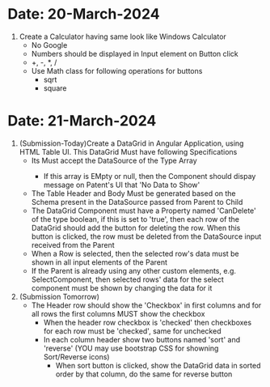 # Date: 20-March-2024
1. Create a Calculator having same look like Windows Calculator
    - No Google
    - Numbers should be displayed in Input element on Button click
    -   +, -, *, /
    - Use Math class for following operations   for buttons
        - sqrt
        - square
    
# Date: 21-March-2024

1. (Submission-Today)Create a DataGrid in Angular Application, using HTML Table UI. This DataGrid Must have following Specifications
    - Its Must accept the DataSource of the Type Array<any>
        - If this array is EMpty or null, then the Component should dispay message on Patent's UI that 'No Data to Show'
    - The Table Header and Body Must be generated based on the Schema present in the DataSource passed from Parent to Child
    - The DataGrid Component must have a Property named 'CanDelete' of the type boolean, if this is set to 'true', then each row of the DataGrid should add the button for deleting the row. When this button is clicked, the row must be deleted from the DataSource input received from the Parent
    - When a Row is selected, then the selected row's data must be shown in all input elements of the Parent  
    - If the Parent is already using any other custom elements, e.g. SelectComponent, then selected rows' data for the select component must be shown by changing the data for it
2. (Submission Tomorrow)
    - The Header row should show the 'Checkbox' in first columns and for all rows the first columns MUST show the checkbox
        - When the header row checkbox is 'checked' then checkboxes for each row must be 'checked', same for unchecked
        - In each column header show two buttons named 'sort' and 'reverse' (YOU may use bootstrap CSS for showning Sort/Reverse icons)
            - When sort button is clicked, show the DataGrid data in sorted order by that column, do the same for reverse button

